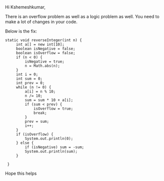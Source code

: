 Hi Kshemeshkumar,

There is an overflow problem as well as a logic problem as well. You need to make a lot of changes in your code.

Below is the fix:

```
static void reverseInteger(int n) {
     int a[] = new int[10];
     boolean isNegative = false;
     boolean isOverflow = false;
     if (n < 0) {
         isNegative = true;
         n = Math.abs(n);
     }
     int i = 0;
     int sum = 0;
     int prev = 0;
     while (n != 0) {
         a[i] = n % 10;
         n /= 10;
         sum = sum * 10 + a[i];
         if (sum < prev) {
             isOverflow = true;
             break;
         }
         prev = sum;
         i++;
     }
     if (isOverflow) {
         System.out.println(0);
     } else {
         if (isNegative) sum = -sum;
         System.out.println(sum);
     }

 }
```


Hope this helps
